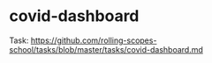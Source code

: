 # covid-dashboard
Task: https://github.com/rolling-scopes-school/tasks/blob/master/tasks/covid-dashboard.md
